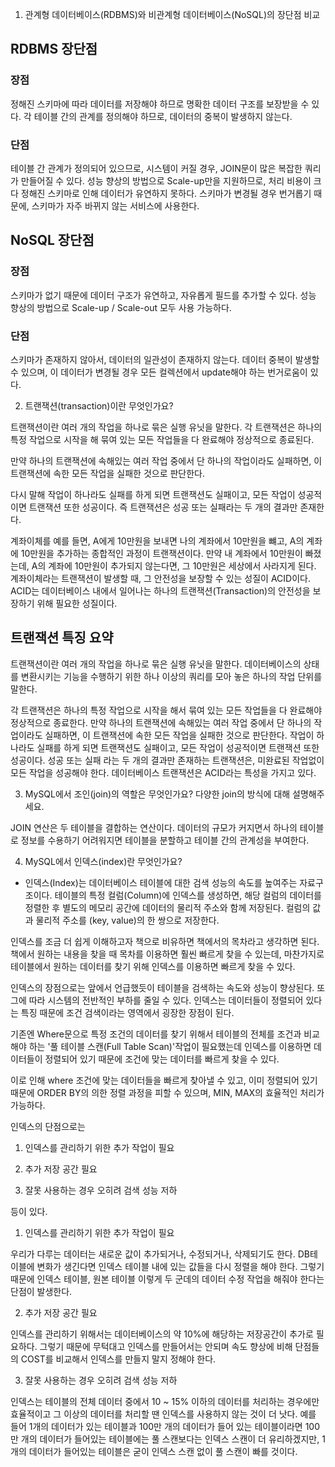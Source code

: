 1. 관계형 데이터베이스(RDBMS)와 비관계형 데이터베이스(NoSQL)의 장단점 비교

## RDBMS 장단점

### 장점
정해진 스키마에 따라 데이터를 저장해야 하므로 명확한 데이터 구조를 보장받을 수 있다.
각 테이블 간의 관계를 정의해야 하므로, 데이터의 중복이 발생하지 않는다.

### 단점
테이블 간 관계가 정의되어 있으므로, 시스템이 커질 경우, JOIN문이 많은 복잡한 쿼리가 만들어질 수 있다.
성능 향상의 방법으로 Scale-up만을 지원하므로, 처리 비용이 크다
정해진 스키마로 인해 데이터가 유연하지 못하다. 스키마가 변경될 경우 번거롭기 때문에, 스키마가 자주 바뀌지 않는 서비스에 사용한다.

## NoSQL 장단점

### 장점
스키마가 없기 때문에 데이터 구조가 유연하고, 자유롭게 필드를 추가할 수 있다.
성능 향상의 방법으로 Scale-up / Scale-out 모두 사용 가능하다.

### 단점
스키마가 존재하지 않아서, 데이터의 일관성이 존재하지 않는다.
데이터 중복이 발생할 수 있으며, 이 데이터가 변경될 경우 모든 컬렉션에서 update해야 하는 번거로움이 있다.

2. 트랜잭션(transaction)이란 무엇인가요?

트랜잭션이란 여러 개의 작업을 하나로 묶은 실행 유닛을 말한다. 각 트랜잭션은 하나의 특정 작업으로 시작을 해 묶여 있는 모든 작업들을 다 완료해야 정상적으로 종료된다.

만약 하나의 트랜잭션에 속해있는 여러 작업 중에서 단 하나의 작업이라도 실패하면, 이 트랜잭션에 속한 모든 작업을 실패한 것으로 판단한다.

다시 말해 작업이 하나라도 실패를 하게 되면 트랜잭션도 실패이고, 모든 작업이 성공적이면 트랜잭션 또한 성공이다. 즉 트랜잭션은 성공 또는 실패라는 두 개의 결과만 존재한다.

계좌이체를 예를 들면, A에게 10만원을 보내면 나의 계좌에서 10만원을 뺴고, A의 계좌에 10만원을 추가하는 종합적인 과정이 트랜잭션이다. 만약 내 계좌에서 10만원이 빠졌는데, A의 계좌에 10만원이 추가되지 않는다면, 그 10만원은 세상에서 사라지게 된다. 계좌이체라는 트랜잭션이 발생할 때, 그 안전성을 보장할 수 있는 성질이 ACID이다. ACID는 데이터베이스 내에서 일어나는 하나의 트랜잭션(Transaction)의 안전성을 보장하기 위해 필요한 성질이다.

## 트랜잭션 특징 요약

트랜잭션이란 여러 개의 작업을 하나로 묶은 실행 유닛을 말한다. 데이터베이스의 상태를 변환시키는 기능을 수행하기 위한 하나 이상의 쿼리를 모아 놓은 하나의 작업 단위를 말한다.

각 트랜잭션은 하나의 특정 작업으로 시작을 해서 묶여 있는 모든 작업들을 다 완료해야 정상적으로 종료한다.
만약 하나의 트랜잭션에 속해있는 여러 작업 중에서 단 하나의 작업이라도 실패하면, 이 트랜잭션에 속한 모든 작업을 실패한 것으로 판단한다.
작업이 하나라도 실패를 하게 되면 트랜잭션도 실패이고, 모든 작업이 성공적이면 트랜잭션 또한 성공이다.
성공 또는 실패 라는 두 개의 결과만 존재하는 트랜잭션은, 미완료된 작업없이 모든 작업을 성공해야 한다.
데이터베이스 트랜잭션은 ACID라는 특성을 가지고 있다.

3. MySQL에서 조인(join)의 역할은 무엇인가요? 다양한 join의 방식에 대해 설명해주세요.

JOIN 연산은 두 테이블을 결합하는 연산이다.
데이터의 규모가 커지면서 하나의 테이블로 정보를 수용하기 어려워지면 테이블을 분할하고 테이블 간의 관계성을 부여한다.

4. MySQL에서 인덱스(index)란 무엇인가요?

- 인덱스(Index)는 데이터베이스 테이블에 대한 검색 성능의 속도를 높여주는 자료구조이다. 테이블의 특정 컬럼(Column)에 인덱스를 생성하면, 해당 컬럼의 데이터를 정렬한 후 별도의 메모리 공간에 데이터의 물리적 주소와 함께 저장된다. 컬럼의 값과 물리적 주소를 (key, value)의 한 쌍으로 저장한다. 

인덱스를 조금 더 쉽게 이해하고자 책으로 비유하면 책에서의 목차라고 생각하면 된다. 책에서 원하는 내용을 찾을 때 목차를 이용하면 훨씬 빠르게 찾을 수 있는데, 마찬가지로 테이블에서 원하는 데이터를 찾기 위해 인덱스를 이용하면 빠르게 찾을 수 있다.

인덱스의 장점으로는 앞에서 언급했듯이 테이블을 검색하는 속도와 성능이 향상된다. 또 그에 따라 시스템의 전반적인 부하를 줄일 수 있다. 인덱스는 데이터들이 정렬되어 있다는 특징 때문에 조건 검색이라는 영역에서 굉장한 장점이 된다.

기존엔 Where문으로 특정 조건의 데이터를 찾기 위해서 테이블의 전체를 조건과 비교해야 하는 '풀 테이블 스캔(Full Table Scan)'작업이 필요했는데 인덱스를 이용하면 데이터들이 정렬되어 있기 때문에 조건에 맞는 데이터를 빠르게 찾을 수 있다.

이로 인해 where 조건에 맞는 데이터들을 빠르게 찾아낼 수 있고, 이미 정렬되어 있기 때문에 ORDER BY의 의한 정렬 과정을 피할 수 있으며, MIN, MAX의 효율적인 처리가 가능하다.

인덱스의 단점으로는 

1. 인덱스를 관리하기 위한 추가 작업이 필요

2. 추가 저장 공간 필요

3. 잘못 사용하는 경우 오히려 검색 성능 저하

등이 있다. 

1. 인덱스를 관리하기 위한 추가 작업이 필요

우리가 다루는 데이터는 새로운 값이 추가되거나, 수정되거나, 삭제되기도 한다. DB테이블에 변화가 생긴다면 인덱스 테이블 내에 있는 값들을 다시 정렬을 해야 한다. 그렇기 때문에 인덱스 테이블, 원본 테이블 이렇게 두 군데의 데이터 수정 작업을 해줘야 한다는 단점이 발생한다. 

2. 추가 저장 공간 필요

인덱스를 관리하기 위해서는 데이터베이스의 약 10%에 해당하는 저장공간이 추가로 필요하다. 그렇기 때문에 무턱대고 인덱스를 만들어서는 안되며 속도 향상에 비해 단점들의 COST를 비교해서 인덱스를 만들지 말지 정해야 한다.

3. 잘못 사용하는 경우 오히려 검색 성능 저하

인덱스는 테이블의 전체 데이터 중에서 10 ~ 15% 이하의 데이터를 처리하는 경우에만 효율적이고 그 이상의 데이터를 처리할 땐 인덱스를 사용하지 않는 것이 더 낫다. 예를 들어 1개의 데이터가 있는 테이블과 100만 개의 데이터가 들어 있는 테이블이라면 100만 개의 데이터가 들어있는 테이블에는 풀 스캔보다는 인덱스 스캔이 더 유리하겠지만, 1개의 데이터가 들어있는 테이블은 굳이 인덱스 스캔 없이 풀 스캔이 빠를 것이다.
